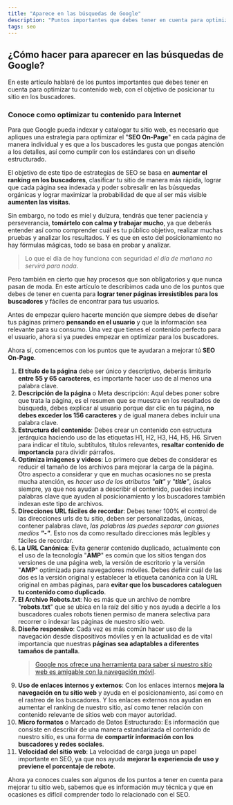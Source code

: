 ```yaml
---
title: "Aparece en las búsquedas de Google"
description: "Puntos importantes que debes tener en cuenta para optimizar tu contenido web, con el objetivo de posicionar tu sitio en Google"
tags: seo
---
```


## ¿Cómo hacer para aparecer en las búsquedas de Google?

En este artículo hablaré de los puntos importantes que debes tener en cuenta para optimizar tu contenido web, con el objetivo de posicionar tu sitio en los buscadores.

### Conoce como optimizar tu contenido para Internet

Para que Google pueda indexar y catalogar tu sitio web, es necesario que apliques una estrategia para optimizar el "**SEO On-Page**" en cada página de manera individual y es que a los buscadores les gusta que pongas atención a los detalles, así como cumplir con los estándares con un diseño estructurado.

El objetivo de este tipo de estrategias de SEO se basa en **aumentar el ranking en los buscadores**, clasificar tu sitio de manera más rápida, lograr que cada página sea indexada y poder sobresalir en las búsquedas orgánicas y lograr maximizar la probabilidad de que al ser más visible **aumenten las visitas**.

Sin embargo, no todo es miel y dulzura, tendrás que tener paciencia y perseverancia, **tomártelo con calma y trabajar mucho**, ya que deberás entender así como comprender cuál es tu público objetivo, realizar muchas pruebas y analizar los resultados. Y es que en esto del posicionamiento no hay fórmulas mágicas, todo se basa en probar y analizar.

> Lo que el día de hoy funciona con seguridad _el día de mañana no servirá para nada_.

Pero también en cierto que hay procesos que son obligatorios y que nunca pasan de moda. En este artículo te describimos cada uno de los puntos que debes de tener en cuenta para **lograr tener páginas irresistibles para los buscadores** y fáciles de encontrar para tus usuarios.

Antes de empezar quiero hacerte mención que siempre debes de diseñar tus páginas primero **pensando en el usuario** y que la información sea relevante para su consumo. Una vez que tienes el contenido perfecto para el usuario, ahora si ya puedes empezar en optimizar para los buscadores.

Ahora sí, comencemos con los puntos que te ayudaran a mejorar tú **SEO On-Page**.

1. **El título de la página** debe ser único y descriptivo, deberás limitarlo **entre 55 y 65 caracteres**, es importante hacer uso de al menos una palabra clave.
2. **Descripción de la página** o Meta descripción: Aquí debes poner sobre que trata la página, es el resumen que se muestra en los resultados de búsqueda, debes explicar al usuario porque dar clic en tu página, **no debes exceder los 156 caracteres** y de igual manera debes incluir una palabra clave.
3. **Estructura del contenido**: Debes crear un contenido con estructura jerárquica haciendo uso de las etiquetas H1, H2, H3, H4, H5, H6. Sirven para indicar el título, subtítulos, títulos relevantes, **resaltar contenido de importancia** para dividir párrafos.
4. **Optimiza imágenes y videos**: Lo primero que debes de considerar es reducir el tamaño de los archivos para mejorar la carga de la página. Otro aspecto a considerar y que en muchas ocasiones no se presta mucha atención, es _hacer uso de los atributos "**alt**" y "**title**"_, úsalos siempre, ya que nos ayudan a describir el contenido, puedes incluir palabras clave que ayuden al posicionamiento y los buscadores también indexan este tipo de archivos.
5. **Direcciones URL fáciles de recordar**: Debes tener 100% el control de las direcciones urls de tu sitio, deben ser personalizadas, únicas, contener palabras clave, _las palabras las puedes separar con guiones medios **"-"**_. Esto nos da como resultado direcciones más legibles y fáciles de recordar.
6. **La URL Canónica**: Evita generar contenido duplicado, actualmente con el uso de la tecnología "**AMP**" es común que los sitios tengan dos versiones de una página web, la versión de escritorio y la versión "**AMP**" optimizada para navegadores móviles. Debes definir cuál de las dos es la versión original y establecer la etiqueta canónica con la URL original en ambas páginas, para **evitar que los buscadores cataloguen tu contenido como duplicado**.
7. **El Archivo Robots.txt**: No es más que un archivo de nombre "**robots.txt**" que se ubica en la raíz del sitio y nos ayuda a decirle a los buscadores cuales robots tienen permiso de manera selectiva para recorrer o indexar las páginas de nuestro sitio web.
8. **Diseño responsivo**: Cada vez es más común hacer uso de la navegación desde dispositivos móviles y en la actualidad es de vital importancia que nuestras **páginas sea adaptables a diferentes tamaños de pantalla**.
   > [Google nos ofrece una herramienta para saber si nuestro sitio web es amigable con la navegación móvil](https://www.google.com/webmasters/tools/mobile-friendly/).
9. **Uso de enlaces internos y externos**: Con los enlaces internos **mejora la navegación en tu sitio web** y ayuda en el posicionamiento, así como en el rastreo de los buscadores. Y los enlaces externos nos ayudan en aumentar el ranking de nuestro sitio, así como tener relación con contenido relevante de sitios web con mayor autoridad.
10. **Micro formatos** o Marcado de Datos Estructurado: Es información que consiste en describir de una manera estandarizada el contenido de nuestro sitio, es una forma de **compartir información con los buscadores y redes sociales**.
11. **Velocidad del sitio web**: La velocidad de carga juega un papel importante en SEO, ya que nos ayuda **mejorar la experiencia de uso y previene el porcentaje de rebote**.

Ahora ya conoces cuales son algunos de los puntos a tener en cuenta para mejorar tu sitio web, sabemos que es información muy técnica y que en ocasiones es difícil comprender todo lo relacionado con el SEO.
